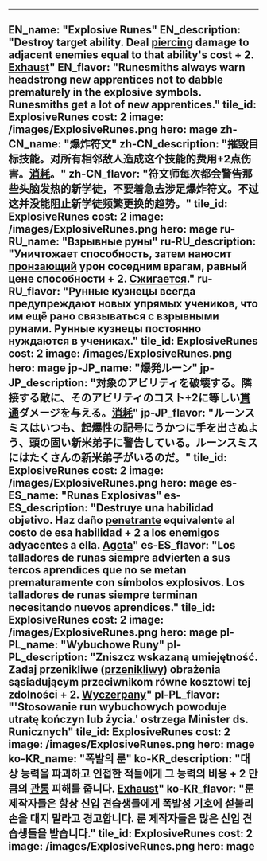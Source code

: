 ---

EN_name: "Explosive Runes"
EN_description: "Destroy target ability.  Deal <u>piercing</u> damage to adjacent enemies equal to that ability's cost + 2.  <u>Exhaust</u>"
EN_flavor: "Runesmiths always warn headstrong new apprentices not to dabble prematurely in the explosive symbols. Runesmiths get a lot of new apprentices."
tile_id: ExplosiveRunes
cost: 2
image: /images/ExplosiveRunes.png
hero: mage
zh-CN_name: "爆炸符文"
zh-CN_description: "摧毁目标技能。对所有相邻敌人造成这个技能的费用+2点伤害。<u>消耗</u>。"
zh-CN_flavor: "符文师每次都会警告那些头脑发热的新学徒，不要着急去涉足爆炸符文。不过这并没能阻止新学徒频繁更换的趋势。"
tile_id: ExplosiveRunes
cost: 2
image: /images/ExplosiveRunes.png
hero: mage
ru-RU_name: "Взрывные руны"
ru-RU_description: "Уничтожает способность, затем наносит <u>пронзающий</u> урон соседним врагам, равный цене способности + 2. <u>Сжигается</u>."
ru-RU_flavor: "Рунные кузнецы всегда предупреждают новых упрямых учеников, что им ещё рано связываться с взрывными рунами. Рунные кузнецы постоянно нуждаются в учениках."
tile_id: ExplosiveRunes
cost: 2
image: /images/ExplosiveRunes.png
hero: mage
jp-JP_name: "爆発ルーン"
jp-JP_description: "対象のアビリティを破壊する。隣接する敵に、そのアビリティのコスト+2に等しい<u>貫通</u>ダメージを与える。<u>消耗</u>"
jp-JP_flavor: "ルーンスミスはいつも、起爆性の記号にうかつに手を出さぬよう、頭の固い新米弟子に警告している。ルーンスミスにはたくさんの新米弟子がいるのだ。"
tile_id: ExplosiveRunes
cost: 2
image: /images/ExplosiveRunes.png
hero: mage
es-ES_name: "Runas Explosivas"
es-ES_description: "Destruye una habilidad objetivo. Haz daño <u>penetrante</u> equivalente al costo de esa habilidad + 2 a los enemigos adyacentes a ella. <u>Agota</u>"
es-ES_flavor: "Los talladores de runas siempre advierten a sus tercos aprendices que no se metan prematuramente con símbolos explosivos. Los talladores de runas siempre terminan necesitando nuevos aprendices."
tile_id: ExplosiveRunes
cost: 2
image: /images/ExplosiveRunes.png
hero: mage
pl-PL_name: "Wybuchowe Runy"
pl-PL_description: "Zniszcz wskazaną umiejętność. Zadaj przenikliwe (<u>przenikliwy</u>) obrażenia sąsiadującym przeciwnikom równe kosztowi tej zdolności + 2. <u>Wyczerpany</u>"
pl-PL_flavor: "'Stosowanie run wybuchowych powoduje utratę kończyn lub życia.' ostrzega Minister ds. Runicznych"
tile_id: ExplosiveRunes
cost: 2
image: /images/ExplosiveRunes.png
hero: mage
ko-KR_name: "폭발의 룬"
ko-KR_description: "대상 능력을 파괴하고 인접한 적들에게 그 능력의 비용 + 2 만큼의 <u>관통</u> 피해를 줍니다. <u>Exhaust</u>"
ko-KR_flavor: "룬 제작자들은 항상 신입 견습생들에게 폭발성 기호에 섣불리 손을 대지 말라고 경고합니다. 룬 제작자들은 많은 신입 견습생들을 받습니다."
tile_id: ExplosiveRunes
cost: 2
image: /images/ExplosiveRunes.png
hero: mage
---